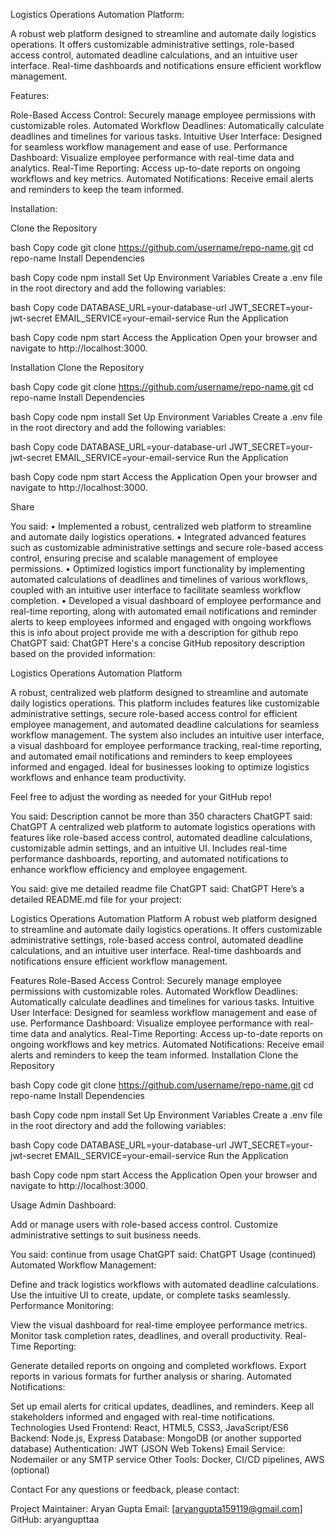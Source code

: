 Logistics Operations Automation Platform:

A robust web platform designed to streamline and automate daily logistics operations. It offers customizable administrative settings, role-based access control, automated deadline calculations, and an intuitive user interface. Real-time dashboards and notifications ensure efficient workflow management.

Features:

Role-Based Access Control: Securely manage employee permissions with customizable roles.
Automated Workflow Deadlines: Automatically calculate deadlines and timelines for various tasks.
Intuitive User Interface: Designed for seamless workflow management and ease of use.
Performance Dashboard: Visualize employee performance with real-time data and analytics.
Real-Time Reporting: Access up-to-date reports on ongoing workflows and key metrics.
Automated Notifications: Receive email alerts and reminders to keep the team informed.

Installation:

Clone the Repository

bash
Copy code
git clone https://github.com/username/repo-name.git
cd repo-name
Install Dependencies

bash
Copy code
npm install
Set Up Environment Variables
Create a .env file in the root directory and add the following variables:

bash
Copy code
DATABASE_URL=your-database-url
JWT_SECRET=your-jwt-secret
EMAIL_SERVICE=your-email-service
Run the Application

bash
Copy code
npm start
Access the Application
Open your browser and navigate to http://localhost:3000.

Installation
Clone the Repository

bash
Copy code
git clone https://github.com/username/repo-name.git
cd repo-name
Install Dependencies

bash
Copy code
npm install
Set Up Environment Variables
Create a .env file in the root directory and add the following variables:

bash
Copy code
DATABASE_URL=your-database-url
JWT_SECRET=your-jwt-secret
EMAIL_SERVICE=your-email-service
Run the Application

bash
Copy code
npm start
Access the Application
Open your browser and navigate to http://localhost:3000.

Share


You said:
•	Implemented a robust, centralized web platform to streamline and automate daily logistics operations. •	Integrated advanced features such as customizable administrative settings and secure role-based access control, ensuring precise and scalable management of employee permissions. •	Optimized logistics import functionality by implementing automated calculations of deadlines and timelines of various workflows, coupled with an intuitive user interface to facilitate seamless workflow completion. •	Developed a visual dashboard of employee performance and real-time reporting, along with automated email notifications and reminder alerts to keep employees informed and engaged with ongoing workflows 
this is info about project 
provide me with a description for github repo 
ChatGPT said:
ChatGPT
Here's a concise GitHub repository description based on the provided information:

Logistics Operations Automation Platform

A robust, centralized web platform designed to streamline and automate daily logistics operations. This platform includes features like customizable administrative settings, secure role-based access control for efficient employee management, and automated deadline calculations for seamless workflow management. The system also includes an intuitive user interface, a visual dashboard for employee performance tracking, real-time reporting, and automated email notifications and reminders to keep employees informed and engaged. Ideal for businesses looking to optimize logistics workflows and enhance team productivity.

Feel free to adjust the wording as needed for your GitHub repo!






You said:
Description cannot be more than 350 characters
ChatGPT said:
ChatGPT
A centralized web platform to automate logistics operations with features like role-based access control, automated deadline calculations, customizable admin settings, and an intuitive UI. Includes real-time performance dashboards, reporting, and automated notifications to enhance workflow efficiency and employee engagement.






You said:
give me detailed readme file 
ChatGPT said:
ChatGPT
Here’s a detailed README.md file for your project:

Logistics Operations Automation Platform
A robust web platform designed to streamline and automate daily logistics operations. It offers customizable administrative settings, role-based access control, automated deadline calculations, and an intuitive user interface. Real-time dashboards and notifications ensure efficient workflow management.

Features
Role-Based Access Control: Securely manage employee permissions with customizable roles.
Automated Workflow Deadlines: Automatically calculate deadlines and timelines for various tasks.
Intuitive User Interface: Designed for seamless workflow management and ease of use.
Performance Dashboard: Visualize employee performance with real-time data and analytics.
Real-Time Reporting: Access up-to-date reports on ongoing workflows and key metrics.
Automated Notifications: Receive email alerts and reminders to keep the team informed.
Installation
Clone the Repository

bash
Copy code
git clone https://github.com/username/repo-name.git
cd repo-name
Install Dependencies

bash
Copy code
npm install
Set Up Environment Variables
Create a .env file in the root directory and add the following variables:

bash
Copy code
DATABASE_URL=your-database-url
JWT_SECRET=your-jwt-secret
EMAIL_SERVICE=your-email-service
Run the Application

bash
Copy code
npm start
Access the Application
Open your browser and navigate to http://localhost:3000.

Usage
Admin Dashboard:

Add or manage users with role-based access control.
Customize administrative settings to suit business needs.





You said:
continue from usage 
ChatGPT said:
ChatGPT
Usage (continued)
Automated Workflow Management:

Define and track logistics workflows with automated deadline calculations.
Use the intuitive UI to create, update, or complete tasks seamlessly.
Performance Monitoring:

View the visual dashboard for real-time employee performance metrics.
Monitor task completion rates, deadlines, and overall productivity.
Real-Time Reporting:

Generate detailed reports on ongoing and completed workflows.
Export reports in various formats for further analysis or sharing.
Automated Notifications:

Set up email alerts for critical updates, deadlines, and reminders.
Keep all stakeholders informed and engaged with real-time notifications.
Technologies Used
Frontend: React, HTML5, CSS3, JavaScript/ES6
Backend: Node.js, Express
Database: MongoDB (or another supported database)
Authentication: JWT (JSON Web Tokens)
Email Service: Nodemailer or any SMTP service
Other Tools: Docker, CI/CD pipelines, AWS (optional)

Contact
For any questions or feedback, please contact:

Project Maintainer: Aryan Gupta
Email: [aryangupta159119@gmail.com]
GitHub: aryangupttaa
